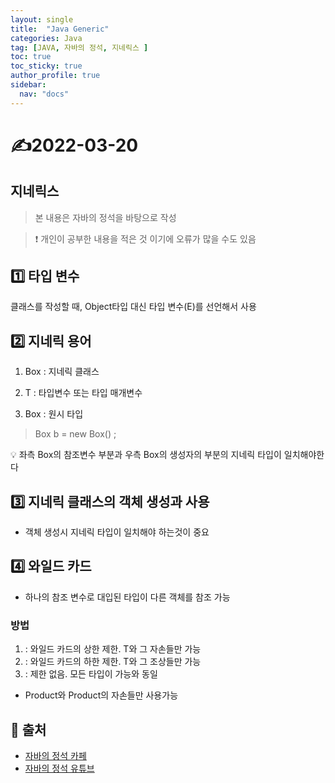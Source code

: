 ```yaml
---
layout: single
title:  "Java Generic"
categories: Java
tag: [JAVA, 자바의 정석, 지네릭스 ]
toc: true
toc_sticky: true
author_profile: true
sidebar:
  nav: "docs"
---
```



# ✍2022-03-20

## 지네릭스


<!--Quote-->
> 본 내용은 자바의 정석을 바탕으로 작성

> ❗ 개인이 공부한 내용을 적은 것 이기에 오류가 많을 수도 있음



## 1️⃣ 타입 변수

클래스를 작성할 때, Object타입 대신 타입 변수(E)를 선언해서 사용

<script src="https://gist.github.com/kimyeong96/923d17ffb1b01f6d0fc7e6763a5477fe.js"></script>

## 2️⃣ 지네릭 용어

1) Box<T> : 지네릭 클래스

2) T : 타입변수 또는 타입 매개변수

3) Box : 원시 타입

> Box<String> b = new Box<String>() ;
>

💡 좌측 Box의 참조변수 부분과 우측 Box의 생성자의<String> 부분의 지네릭 타입이 일치해야한다

## 3️⃣ 지네릭 클래스의 객체 생성과 사용

<script src="https://gist.github.com/kimyeong96/bf088a8c2000f1c3587da2669a0be5b7.js"></script>

- 객체 생성시 지네릭 타입이 일치해야 하는것이 중요

## 4️⃣ 와일드 카드

- 하나의 참조 변수로 대입된 타입이 다른 객체를 참조 가능

### 방법

1. <? extends T> : 와일드 카드의 상한 제한. T와 그 자손들만 가능
2. <? super T> : 와일드 카드의 하한 제한. T와 그 조상들만 가능
3. <?> : 제한 없음. 모든 타입이 가능<? extends Object>와 동일

<script src="https://gist.github.com/kimyeong96/9cf823cb412c14793ce150687fccfbce.js"></script>

- Product와 Product의 자손들만 사용가능

## 📑 출처

 - [자바의 정석 카페](https://cafe.naver.com/javachobostudy)
 - [자바의 정석 유튜브](https://www.youtube.com/user/MasterNKS)